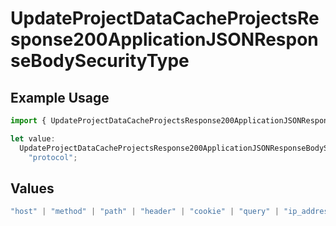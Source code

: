 # UpdateProjectDataCacheProjectsResponse200ApplicationJSONResponseBodySecurityType

## Example Usage

```typescript
import { UpdateProjectDataCacheProjectsResponse200ApplicationJSONResponseBodySecurityType } from "@simplesagar/vercel/models/updateprojectdatacacheop.js";

let value:
  UpdateProjectDataCacheProjectsResponse200ApplicationJSONResponseBodySecurityType =
    "protocol";
```

## Values

```typescript
"host" | "method" | "path" | "header" | "cookie" | "query" | "ip_address" | "protocol" | "scheme" | "environment" | "region"
```